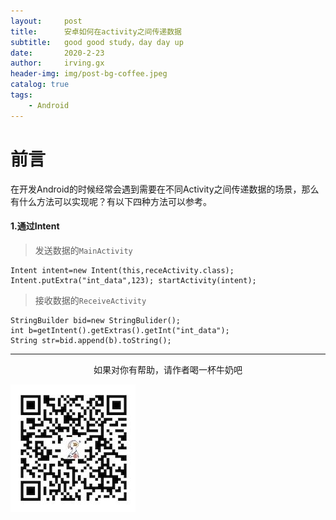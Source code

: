```yaml
---
layout:     post
title:      安卓如何在activity之间传递数据
subtitle:   good good study，day day up
date:       2020-2-23
author:     irving.gx
header-img: img/post-bg-coffee.jpeg
catalog: true
tags:
    - Android
---
```



# 前言
在开发Android的时候经常会遇到需要在不同Activity之间传递数据的场景，那么有什么方法可以实现呢？有以下四种方法可以参考。


#### 1.通过Intent

   > 发送数据的`MainActivity`
   ```
   Intent intent=new Intent(this,receActivity.class); 
   Intent.putExtra("int_data",123); startActivity(intent);
   ```
   > 接收数据的`ReceiveActivity`
   ```
   StringBuilder bid=new StringBulider(); 
   int b=getIntent().getExtras().getInt("int_data"); 
   String str=bid.append(b).toString();
   ```
 

  
  - - -
  <p align="center">如果对你有帮助，请作者喝一杯牛奶吧</p>
     
 ![image](https://raw.githubusercontent.com/GuoXinsayhello/GuoXinsayhello.github.io/master/img/wepay.jpg)
 
 


 
 
 
 
 
 
 
 
 
 
 
 
 
 
 
 
 
 
 
 
 
 
 
  



        
  
  
  


 
 





